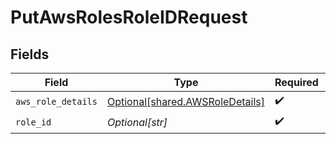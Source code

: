 # PutAwsRolesRoleIDRequest


## Fields

| Field                                                                        | Type                                                                         | Required                                                                     | Description                                                                  |
| ---------------------------------------------------------------------------- | ---------------------------------------------------------------------------- | ---------------------------------------------------------------------------- | ---------------------------------------------------------------------------- |
| `aws_role_details`                                                           | [Optional[shared.AWSRoleDetails]](undefined/models/shared/awsroledetails.md) | :heavy_check_mark:                                                           | N/A                                                                          |
| `role_id`                                                                    | *Optional[str]*                                                              | :heavy_check_mark:                                                           | N/A                                                                          |
